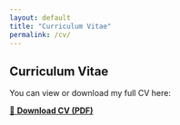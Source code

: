 ```yaml
---
layout: default
title: "Curriculum Vitae"
permalink: /cv/
---
```


## Curriculum Vitae

You can view or download my full CV here:

[📄 **Download CV (PDF)**](/assets/Cole_CV_website.pdf)
